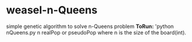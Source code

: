 # weasel-n-Queens
simple genetic algorithm to solve n-Queens problem
**ToRun:** 'python nQueens.py n realPop or pseudoPop where n is the size of the board(int).
